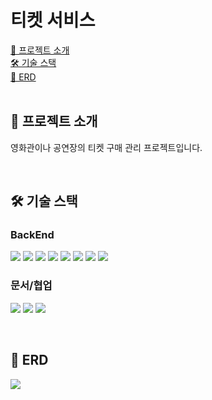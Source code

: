 # 티켓 서비스

[👋 프로젝트 소개](#-프로젝트-소개)
<br/>
[🛠 기술 스택](#-기술-스택)
<br/>
[🎨 ERD](#-erd)
<br/>
<br/>

## 👋 프로젝트 소개
영화관이나 공연장의 티켓 구매 관리 프로젝트입니다.

<br/>

## 🛠 기술 스택

### BackEnd

<img src="https://img.shields.io/badge/Java 17-007396?style=flat&logo=java&logoColor=white"> <img src="https://img.shields.io/badge/Gradle 7.4.1-02303A.svg?style=flat&logo=Gradle&logoColor=white">
<img src="https://img.shields.io/badge/Spring Boot 2.7.1-6DB33F.svg?style=flat&logo=Spring Boot&logoColor=white">
<img src="https://img.shields.io/badge/JPA-FF9E0F.svg?style=flat&logo=JPA&logoColor=white">
<img src="https://img.shields.io/badge/MySQL-4479A1.svg?style=flat&logo=MySQL&logoColor=white">
<img src="https://img.shields.io/badge/JUnit5-25A162.svg?style=flat&logo=JUnit5&logoColor=white">
<img src="https://img.shields.io/badge/Swagger-85EA2D.svg?style=flat&logo=Swagger&logoColor=white">
<img src="https://img.shields.io/badge/Flyway-CC0200.svg?style=flat&logo=Flyway&logoColor=white">

### 문서/협업

<img src="https://img.shields.io/badge/Jira-0052CC.svg?style=flat&logo=Jira Software&logoColor=white"> <img src="https://img.shields.io/badge/Notion-000000.svg?style=flat&logo=Notion&logoColor=white">
<img src="https://img.shields.io/badge/GitHub-181717.svg?style=flat&logo=GitHub&logoColor=white">

<br/>

## 🎨 ERD
<img src="https://user-images.githubusercontent.com/93169519/178146048-eb895a81-5b30-4d73-a275-fd1ecf0a060e.png" />
